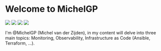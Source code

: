 # Welcome to MichelGP
<a href="https://www.linkedin.com/in/michelvdzijden/"><img src="https://img.shields.io/badge/-Linkedin-0077B5.svg?logo=linkedin&style=popout"></a>
<a href="https://learn.microsoft.com/en-us/azure/data-explorer/kusto/query/"><img src="https://img.shields.io/badge/Azure-KQL-00B2FF.svg?logo=microsoftazure&style=popout"></a>
<img src="https://img.shields.io/badge/PowerShell-%235391FE.svg?&style=popout&logo=powershell&logoColor=white" />
<img src="https://img.shields.io/badge/-Python-FFFFFF.svg?logo=python&style=popout">

I'm @MichelGP (Michel van der Zijden), in my content will delve into three main topics: Monitoring, Observability, Infrastructure as Code (Ansible, Terraform, ...).
